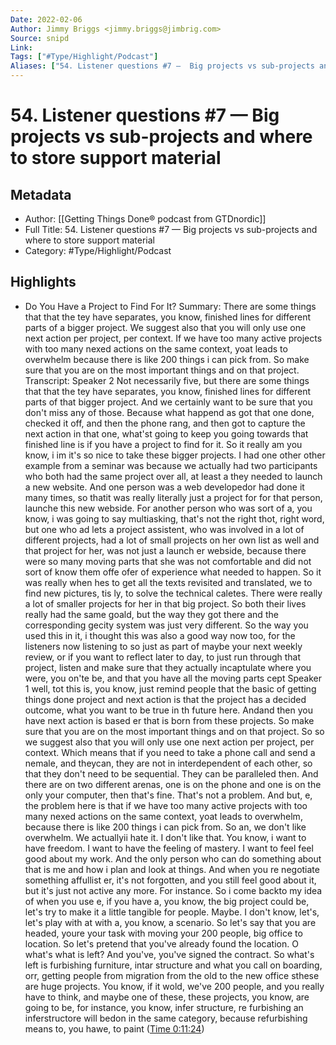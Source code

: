 ```yaml
---
Date: 2022-02-06
Author: Jimmy Briggs <jimmy.briggs@jimbrig.com>
Source: snipd
Link: 
Tags: ["#Type/Highlight/Podcast"]
Aliases: ["54. Listener questions #7 —  Big projects vs sub-projects and where to store support material", "54. Listener questions #7 —  Big projects vs sub-projects and where to store support material"]
---
```

# 54. Listener questions #7 —  Big projects vs sub-projects and where to store support material

## Metadata
- Author: [[Getting Things Done® podcast from GTDnordic]]
- Full Title: 54. Listener questions #7 —  Big projects vs sub-projects and where to store support material
- Category: #Type/Highlight/Podcast

## Highlights
- Do You Have a Project to Find For It?
  Summary:
  There are some things that that the tey have separates, you know, finished lines for different parts of a bigger project. We suggest also that you will only use one next action per project, per context. If we have too many active projects with too many nexed actions on the same context, yoat leads to overwhelm because there is like 200 things i can pick from. So make sure that you are on the most important things and on that project.
  Transcript:
  Speaker 2
  Not necessarily five, but there are some things that that the tey have separates, you know, finished lines for different parts of that bigger project. And we certainly want to be sure that you don't miss any of those. Because what happend as got that one done, checked it off, and then the phone rang, and then got to capture the next action in that one, what'st going to keep you going towards that finished line is if you have a project to find for it. So it really am you know, i im it's so nice to take these bigger projects. I had one other other example from a seminar was because we actually had two participants who both had the same project over all, at least a they needed to launch a new website. And one person was a web developedor had done it many times, so thatit was really literally just a project for for that person, launche this new webside. For another person who was sort of a, you know, i was going to say multiasking, that's not the right thot, right word, but one who ad lets a project assistent, who was involved in a lot of different projects, had a lot of small projects on her own list as well and that project for her, was not just a launch er webside, because there were so many moving parts that she was not comfortable and did not sort of know them offe ofer of experience what needed to happen. So it was really when hes to get all the texts revisited and translated, we to find new pictures, tis ly, to solve the technical caletes. There were really a lot of smaller projects for her in that big project. So both their lives really had the same goald, but the way they got there and the corresponding gecity system was just very different. So the way you used this in it, i thought this was also a good way now too, for the listeners now listening to so just as part of maybe your next weekly review, or if you want to reflect later to day, to just run through that project, listen and make sure that they actually incaptulate where you were, you on'te be, and that you have all the moving parts cept
  Speaker 1
  well, tot this is, you know, just remind people that the basic of getting things done project and next action is that the project has a decided outcome, what you want to be true in th future here. Andand then you have next action is based er that is born from these projects. So make sure that you are on the most important things and on that project. So so we suggest also that you will only use one next action per project, per context. Which means that if you need to take a phone call and send a nemale, and theycan, they are not in interdependent of each other, so that they don't need to be sequential. They can be paralleled then. And there are on two different arenas, one is on the phone and one is on the only your computer, then that's fine. That's not a problem. And but, e, the problem here is that if we have too many active projects with too many nexed actions on the same context, yoat leads to overwhelm, because there is like 200 things i can pick from. So an, we don't like overwhelm. We actuallyii hate it. I don't like that. You know, i want to have freedom. I want to have the feeling of mastery. I want to feel feel good about my work. And the only person who can do something about that is me and how i plan and look at things. And when you re negotiate something affullist er, it's not forgotten, and you still feel good about it, but it's just not active any more. For instance. So i come backto my idea of when you use e, if you have a, you know, the big project could be, let's try to make it a little tangible for people. Maybe. I don't know, let's, let's play with at with a, you know, a scenario. So let's say that you are headed, youre your task with moving your 200 people, big office to location. So let's pretend that you've already found the location. O what's what is left? And you've, you've signed the contract. So what's left is furbishing furniture, intar structure and what you call on boarding, orr, getting people from migration from the old to the new office sthese are huge projects. You know, if it wold, we've 200 people, and you really have to think, and maybe one of these, these projects, you know, are going to be, for instance, you know, infer structure, re furbishing an inferstructore will bedon in the same category, because refurbishing means to, you hawe, to paint ([Time 0:11:24](https://share.snipd.com/snip/9a443722-1d2e-42fb-98bd-1af2ec47a048))
